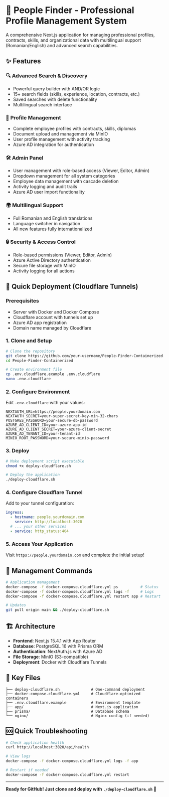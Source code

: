 # 👥 People Finder - Professional Profile Management System

A comprehensive Next.js application for managing professional profiles, contracts, skills, and organizational data with multilingual support (Romanian/English) and advanced search capabilities.

## ✨ Features

### 🔍 **Advanced Search & Discovery**
- Powerful query builder with AND/OR logic
- 15+ search fields (skills, experience, location, contracts, etc.)
- Saved searches with delete functionality
- Multilingual search interface

### 👤 **Profile Management**
- Complete employee profiles with contracts, skills, diplomas
- Document upload and management via MinIO
- User profile management with activity tracking
- Azure AD integration for authentication

### 🛠️ **Admin Panel**
- User management with role-based access (Viewer, Editor, Admin)
- Dropdown management for all system categories
- Employee data management with cascade deletion
- Activity logging and audit trails
- Azure AD user import functionality

### 🌍 **Multilingual Support**
- Full Romanian and English translations
- Language switcher in navigation
- All new features fully internationalized

### 🔒 **Security & Access Control**
- Role-based permissions (Viewer, Editor, Admin)
- Azure Active Directory authentication
- Secure file storage with MinIO
- Activity logging for all actions

## 🚀 Quick Deployment (Cloudflare Tunnels)

### Prerequisites
- Server with Docker and Docker Compose
- Cloudflare account with tunnels set up
- Azure AD app registration
- Domain name managed by Cloudflare

### 1. Clone and Setup

```bash
# Clone the repository
git clone https://github.com/your-username/People-Finder-Containerized.git
cd People-Finder-Containerized

# Create environment file
cp .env.cloudflare.example .env.cloudflare
nano .env.cloudflare
```

### 2. Configure Environment

Edit `.env.cloudflare` with your values:

```env
NEXTAUTH_URL=https://people.yourdomain.com
NEXTAUTH_SECRET=your-super-secret-key-min-32-chars
POSTGRES_PASSWORD=your-secure-db-password
AZURE_AD_CLIENT_ID=your-azure-app-id
AZURE_AD_CLIENT_SECRET=your-azure-client-secret
AZURE_AD_TENANT_ID=your-tenant-id
MINIO_ROOT_PASSWORD=your-secure-minio-password
```

### 3. Deploy

```bash
# Make deployment script executable
chmod +x deploy-cloudflare.sh

# Deploy the application
./deploy-cloudflare.sh
```

### 4. Configure Cloudflare Tunnel

Add to your tunnel configuration:

```yaml
ingress:
  - hostname: people.yourdomain.com
    service: http://localhost:3020
  # ... your other services
  - service: http_status:404
```

### 5. Access Your Application

Visit `https://people.yourdomain.com` and complete the initial setup!

## 🔧 Management Commands

```bash
# Application management
docker-compose -f docker-compose.cloudflare.yml ps          # Status
docker-compose -f docker-compose.cloudflare.yml logs -f     # Logs
docker-compose -f docker-compose.cloudflare.yml restart app # Restart

# Updates
git pull origin main && ./deploy-cloudflare.sh
```

## 🏗️ Architecture

- **Frontend**: Next.js 15.4.1 with App Router
- **Database**: PostgreSQL 16 with Prisma ORM
- **Authentication**: NextAuth.js with Azure AD
- **File Storage**: MinIO (S3-compatible)
- **Deployment**: Docker with Cloudflare Tunnels

## 📁 Key Files

```
├── deploy-cloudflare.sh              # One-command deployment
├── docker-compose.cloudflare.yml     # Cloudflare-optimized containers
├── .env.cloudflare.example           # Environment template
├── app/                              # Next.js application
├── prisma/                           # Database schema
└── nginx/                            # Nginx config (if needed)
```

## 🆘 Quick Troubleshooting

```bash
# Check application health
curl http://localhost:3020/api/health

# View logs
docker-compose -f docker-compose.cloudflare.yml logs -f app

# Restart if needed
docker-compose -f docker-compose.cloudflare.yml restart
```

---

**Ready for GitHub! Just clone and deploy with `./deploy-cloudflare.sh` 🚀**